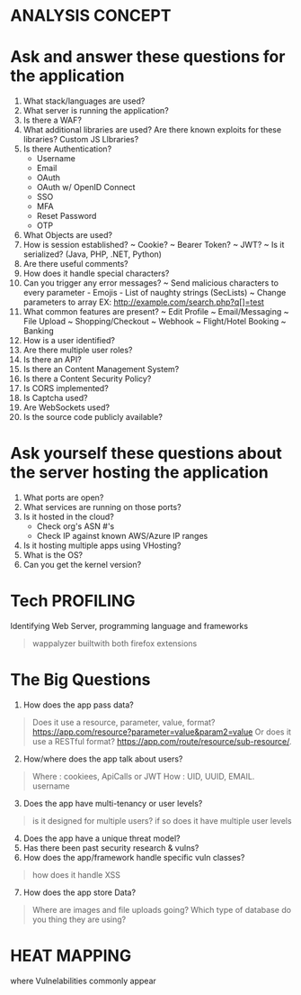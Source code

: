 
# ANALYSIS CONCEPT

# Ask and answer these questions for the application

1. What stack/languages are used?
2. What server is running the application?
3. Is there a WAF?
4. What additional libraries are used? Are there known exploits for these libraries?  Custom JS Llbraries?
5. Is there Authentication?
    - Username
    - Email
    - OAuth
    - OAuth w/ OpenID Connect
    - SSO
    - MFA
    - Reset Password
    - OTP
6. What Objects are used?  
7. How is session established?
    ~ Cookie?
    ~ Bearer Token?
    ~ JWT?
    ~ Is it serialized? (Java, PHP, .NET, Python)
8. Are there useful comments?
9. How does it handle special characters?
10. Can you trigger any error messages?
    ~ Send malicious characters to every parameter
        - Emojis
        - List of naughty strings (SecLists)
    ~ Change parameters to array
        EX: http://example.com/search.php?q[]=test
11. What common features are present?
    ~ Edit Profile
    ~ Email/Messaging
    ~ File Upload
    ~ Shopping/Checkout
    ~ Webhook
    ~ Flight/Hotel Booking
    ~ Banking
12. How is a user identified?
13. Are there multiple user roles?
14. Is there an API?
15. Is there an Content Management System?
16. Is there a Content Security Policy?
17. Is CORS implemented?
18. Is Captcha used?
19. Are WebSockets used?
20. Is the source code publicly available?


# Ask yourself these questions about the server hosting the application
1. What ports are open?
2. What services are running on those ports?
3. Is it hosted in the cloud?
    - Check org's ASN #'s
    - Check IP against known AWS/Azure IP ranges
4. Is it hosting multiple apps using VHosting?
5. What is the OS?
6. Can you get the kernel version?



# Tech PROFILING
Identifying Web Server, programming language and frameworks
> wappalyzer
> builtwith
both firefox extensions

# The Big Questions
1. How does the app pass data? 

>Does it use a resource, parameter, value, format? https://app.com/resource?parameter=value&param2=value
Or does it use a RESTful format?
> https://app.com/route/resource/sub-resource/.

2. How/where does the app talk about users? 
> Where : cookiees, ApiCalls or JWT
> How : UID, UUID, EMAIL. username

3. Does the app have multi-tenancy or user levels?
> is it designed for multiple users? if so does it have multiple user levels

4. Does the app have a unique threat model?
5. Has there been past security research & vulns? 
6. How does the app/framework handle specific vuln classes?
> how does it handle XSS

7. How does the app store Data?
>Where are images and file uploads going?
> Which type of database do you thing they are using?



# HEAT MAPPING 
where Vulnelabilities commonly appear
